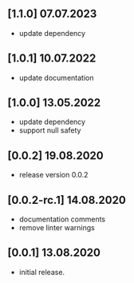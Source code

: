 ## [1.1.0] 07.07.2023

* update dependency

## [1.0.1] 10.07.2022

* update documentation

## [1.0.0] 13.05.2022

* update dependency
* support null safety

## [0.0.2] 19.08.2020

* release version 0.0.2

## [0.0.2-rc.1] 14.08.2020

* documentation comments
* remove linter warnings

## [0.0.1] 13.08.2020

* initial release.
